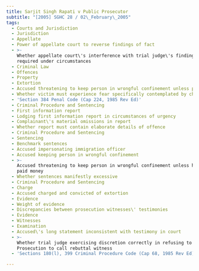 ```yaml
---
title: Sarjit Singh Rapati v Public Prosecutor
subtitle: "[2005] SGHC 28 / 02\_February\_2005"
tags:
  - Courts and Jurisdiction
  - Jurisdiction
  - Appellate
  - Power of appellate court to reverse findings of fact
  - >-
    Whether appellate court\'s interference with trial judge\'s findings
    required under circumstances
  - Criminal Law
  - Offences
  - Property
  - Extortion
  - Accused threatening to keep person in wrongful confinement unless paid money
  - Whether victim must experience fear specifically contemplated by charge
  - 'Section 384 Penal Code (Cap 224, 1985 Rev Ed)'
  - Criminal Procedure and Sentencing
  - First information report
  - Lodging first information report in circumstances of urgency
  - Complainant\'s material omissions in report
  - Whether report must contain elaborate details of offence
  - Criminal Procedure and Sentencing
  - Sentencing
  - Benchmark sentences
  - Accused impersonating immigration officer
  - Accused keeping person in wrongful confinement
  - >-
    Accused threatening to keep person in wrongful confinement unless he was
    paid money
  - Whether sentences manifestly excessive
  - Criminal Procedure and Sentencing
  - Charge
  - Accused charged and convicted of extortion
  - Evidence
  - Weight of evidence
  - Discrepancies between prosecution witnesses\' testimonies
  - Evidence
  - Witnesses
  - Examination
  - Accused\'s long statement inconsistent with testimony in court
  - >-
    Whether trial judge exercising discretion correctly in refusing to allow
    Prosecution to call rebuttal witness
  - 'Sections 180(l), 399 Criminal Procedure Code (Cap 68, 1985 Rev Ed)'

---
```


